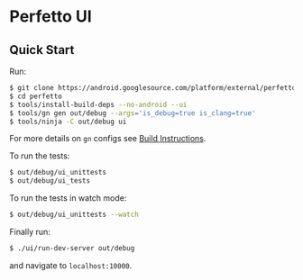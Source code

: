 # Perfetto UI

Quick Start
-----------
Run:

```bash
$ git clone https://android.googlesource.com/platform/external/perfetto/
$ cd perfetto
$ tools/install-build-deps --no-android --ui
$ tools/gn gen out/debug --args='is_debug=true is_clang=true'
$ tools/ninja -C out/debug ui
```

For more details on `gn` configs see
[Build Instructions](../docs/build-instructions.md).

To run the tests:
```bash
$ out/debug/ui_unittests
$ out/debug/ui_tests
```

To run the tests in watch mode:
```bash
$ out/debug/ui_unittests --watch
```

Finally run:

```bash
$ ./ui/run-dev-server out/debug
```

and navigate to `localhost:10000`.
